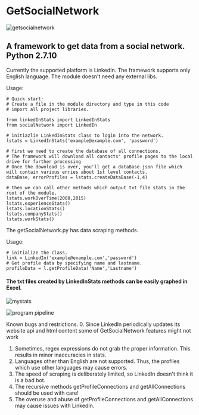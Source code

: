# GetSocialNetwork
![getsocialnetwork](https://cloud.githubusercontent.com/assets/14153294/10562118/923f4574-74ff-11e5-8288-c93f1d34c08e.jpg)

## A framework to get data from a social network. Python 2.7.10 

Currently the supported platform is LinkedIn. The framework supports only English language. The module doesn't need any external libs.

Usage:
```
# Quick start:
# Create a file in the module directory and type in this code
# import all project libraries.

from linkedInStats import LinkedInStats
from socialNetwork import LinkedIn

# initiazlie LinkedInStats class to login into the network.
lstats = LinkedInStats('example@example.com', 'password')

# first we need to create the database of all connections. 
# The framework will download all contacts' profile pages to the local drive for further processing
# Once the download is over, you'll get a dataBase.json file which will contain various enries about 1st level contacts.
dataBase, errorProfiles = lstats.createDataBase(-1,4)

# then we can call other methods which output txt file stats in the root of the module.
lstats.workOverTime(2008,2015)
lstats.experienceStats()
lstats.locationStats()
lstats.companyStats()
lstats.workStats()
```
The getSocialNetwork.py has data scraping methods. 

Usage:
```
# initialize the class.
link = LinkedIn('example@example.com','password')
# Get profile data by specifying name and lastname.
profileData = l.getProfileData('Name','Lastname')
```

#### The txt files created by LinkedInStats methods can be easily graphed in Excel.
![mystats](https://cloud.githubusercontent.com/assets/14153294/10562266/f5312988-7507-11e5-84eb-dcaa8efcf5a2.jpg)

![program pipeline](https://cloud.githubusercontent.com/assets/14153294/10562390/fe240676-750e-11e5-98f1-3e215bb137f4.jpg)

Known bugs and restrictions.
0. Since LinkedIn periodically updates its website api and html content some of GetSocialNetwork features might not work
1. Sometimes, regex expressions do not grab the proper information. This results in minor inaccuracies in stats.
2. Languages other than English are not supported. Thus, the profiles which use other languages may cause errors.
3. The speed of scraping is deliberately limited, so LinkedIn doesn't think it is a bad bot.
4. The recursive methods getProfileConnections and getAllConnections should be used with care! 
5. The overuse and abuse of getProfileConnections and getAllConnections may cause issues with LinkedIn. 

